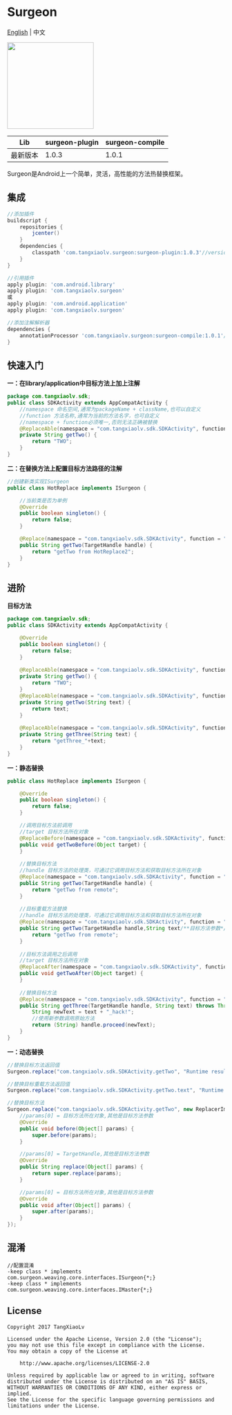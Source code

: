 # Surgeon
[English](https://github.com/TangXiaoLv/Surgeon/blob/master/README.md) | 中文

<img src="img/1.png" width = "200" height = "200"/>

|Lib|surgeon-plugin|surgeon-compile|
|:---:|:---|:---|
|最新版本|1.0.3|1.0.1|

Surgeon是Android上一个简单，灵活，高性能的方法热替换框架。

集成
---
```gradle
//添加插件
buildscript {
    repositories {
        jcenter()
    }
    dependencies {
        classpath 'com.tangxiaolv.surgeon:surgeon-plugin:1.0.3'//version参照上表
    }
}

//引用插件
apply plugin: 'com.android.library'
apply plugin: 'com.tangxiaolv.surgeon'
或
apply plugin: 'com.android.application'
apply plugin: 'com.tangxiaolv.surgeon'

//添加注解解析器
dependencies {
    annotationProcessor 'com.tangxiaolv.surgeon:surgeon-compile:1.0.1'//version参照上表
}
```

快速入门
---
**一：在library/application中目标方法上加上注解**
```java
package com.tangxiaolv.sdk;
public class SDKActivity extends AppCompatActivity {
    //namespace 命名空间,通常为packageName + className,也可以自定义
    //function 方法名称,通常为当前的方法名字，也可自定义
    //namespace + function必须唯一,否则无法正确被替换
    @ReplaceAble(namespace = "com.tangxiaolv.sdk.SDKActivity", function = "getTwo")
    private String getTwo() {
        return "TWO";
    }
}
```

**二：在替换方法上配置目标方法路径的注解**
```java
//创建新类实现ISurgeon
public class HotReplace implements ISurgeon {

    //当前类是否为单例
    @Override
    public boolean singleton() {
        return false;
    }

    @Replace(namespace = "com.tangxiaolv.sdk.SDKActivity", function = "getTwo")
    public String getTwo(TargetHandle handle) {
        return "getTwo from HotReplace2";
    }
}
```

进阶
---
**目标方法**
```java
package com.tangxiaolv.sdk;
public class SDKActivity extends AppCompatActivity {

    @Override
    public boolean singleton() {
        return false;
    }
    
    @ReplaceAble(namespace = "com.tangxiaolv.sdk.SDKActivity", function = "getTwo")
    private String getTwo() {
        return "TWO";
    }
    @ReplaceAble(namespace = "com.tangxiaolv.sdk.SDKActivity", function = "getTwo.text")
    private String getTwo(String text) {
        return text;
    }
    
    @ReplaceAble(namespace = "com.tangxiaolv.sdk.SDKActivity", function = "getThree")
    private String getThree(String text) {
        return "getThree_"+text;
    }
}
```

**一：静态替换**
```java
public class HotReplace implements ISurgeon {

    @Override
    public boolean singleton() {
        return false;
    }

    //调用目标方法前调用
    //target 目标方法所在对象
    @ReplaceBefore(namespace = "com.tangxiaolv.sdk.SDKActivity", function = "getTwo")
    public void getTwoBefore(Object target) {
    }
    
    //替换目标方法
    //handle 目标方法的处理类，可通过它调用目标方法和获取目标方法所在对象
    @Replace(namespace = "com.tangxiaolv.sdk.SDKActivity", function = "getTwo")
    public String getTwo(TargetHandle handle) {
        return "getTwo from remote";
    }
    
    //目标重载方法替换
    //handle 目标方法的处理类，可通过它调用目标方法和获取目标方法所在对象
    @Replace(namespace = "com.tangxiaolv.sdk.SDKActivity", function = "getTwo.text")
    public String getTwo(TargetHandle handle,String text/**目标方法参数*/) {
        return "getTwo from remote";
    }
    
    //目标方法调用之后调用
    //target 目标方法所在对象
    @ReplaceAfter(namespace = "com.tangxiaolv.sdk.SDKActivity", function = "getTwo")
    public void getTwoAfter(Object target) {
    }
    
    //替换目标方法
    @Replace(namespace = "com.tangxiaolv.sdk.SDKActivity", function = "getThree")
    public String getThree(TargetHandle handle, String text) throws Throwable {
        String newText = text + "_hack!";
        //使用新参数调用原始方法
        return (String) handle.proceed(newText);
    }
}
```

**一：动态替换**
```java
//替换目标方法返回值
Surgeon.replace("com.tangxiaolv.sdk.SDKActivity.getTwo", "Runtime result");

//替换目标重载方法返回值
Surgeon.replace("com.tangxiaolv.sdk.SDKActivity.getTwo.text", "Runtime result");

//替换目标方法
Surgeon.replace("com.tangxiaolv.sdk.SDKActivity.getTwo", new ReplacerImpl<String>(){
    //params[0] = 目标方法所在对象,其他是目标方法参数
    @Override
    public void before(Object[] params) {
        super.before(params);
    }

    //params[0] = TargetHandle,其他是目标方法参数
    @Override
    public String replace(Object[] params) {
        return super.replace(params);
    }

    //params[0] = 目标方法所在对象,其他是目标方法参数
    @Override
    public void after(Object[] params) {
        super.after(params);
    }
});
```

混淆
---
```
//配置混淆
-keep class * implements com.surgeon.weaving.core.interfaces.ISurgeon{*;}
-keep class * implements com.surgeon.weaving.core.interfaces.IMaster{*;}
```

License
---
    Copyright 2017 TangXiaoLv
    
    Licensed under the Apache License, Version 2.0 (the "License");
    you may not use this file except in compliance with the License.
    You may obtain a copy of the License at
    
        http://www.apache.org/licenses/LICENSE-2.0
    
    Unless required by applicable law or agreed to in writing, software
    distributed under the License is distributed on an "AS IS" BASIS,
    WITHOUT WARRANTIES OR CONDITIONS OF ANY KIND, either express or implied.
    See the License for the specific language governing permissions and
    limitations under the License.
